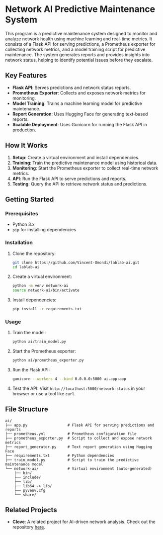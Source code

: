 
# Network AI Predictive Maintenance System

This program is a predictive maintenance system designed to monitor and analyze network health using machine learning and real-time metrics. It consists of a Flask API for serving predictions, a Prometheus exporter for collecting network metrics, and a model training script for predictive maintenance. The system generates reports and provides insights into network status, helping to identify potential issues before they escalate.

## Key Features
- **Flask API**: Serves predictions and network status reports.
- **Prometheus Exporter**: Collects and exposes network metrics for monitoring.
- **Model Training**: Trains a machine learning model for predictive maintenance.
- **Report Generation**: Uses Hugging Face for generating text-based reports.
- **Scalable Deployment**: Uses Gunicorn for running the Flask API in production.

## How It Works
1. **Setup**: Create a virtual environment and install dependencies.
2. **Training**: Train the predictive maintenance model using historical data.
3. **Monitoring**: Start the Prometheus exporter to collect real-time network metrics.
4. **API**: Run the Flask API to serve predictions and reports.
5. **Testing**: Query the API to retrieve network status and predictions.

## Getting Started

### Prerequisites
- Python 3.x
- `pip` for installing dependencies

### Installation
1. Clone the repository:
   ```bash
   git clone https://github.com/Vincent-Omondi/lablab-ai.git
   cd lablab-ai
   ```
2. Create a virtual environment:
   ```bash
   python -m venv network-ai
   source network-ai/bin/activate
   ```
3. Install dependencies:
   ```bash
   pip install -r requirements.txt
   ```

### Usage
1. Train the model:
   ```bash
   python ai/train_model.py
   ```
2. Start the Prometheus exporter:
   ```bash
   python ai/prometheus_exporter.py
   ```
3. Run the Flask API:
   ```bash
   gunicorn --workers 4 --bind 0.0.0.0:5000 ai.app:app
   ```
4. Test the API:
   Visit `http://localhost:5000/network-status` in your browser or use a tool like `curl`.

## File Structure
```
ai/
├── app.py                  # Flask API for serving predictions and reports
├── prometheus.yml          # Prometheus configuration file
├── prometheus_exporter.py  # Script to collect and expose network metrics
├── report_generator.py     # Text report generation using Hugging Face
├── requirements.txt        # Python dependencies
├── train_model.py          # Script to train the predictive maintenance model
└── network-ai/             # Virtual environment (auto-generated)
    ├── bin/
    ├── include/
    ├── lib/
    ├── lib64 -> lib/
    ├── pyvenv.cfg
    └── share/
```

## Related Projects
- **Clove**: A related project for AI-driven network analysis. Check out the repository [here](https://github.com/Vincent-Omondi/lablab-ai.git).

